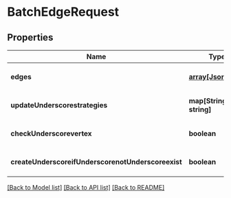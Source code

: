 # BatchEdgeRequest

## Properties
Name | Type | Description | Notes
------------ | ------------- | ------------- | -------------
**edges** | [**array[JsonEdge]**](JsonEdge.md) |  | [optional] [default to null]
**updateUnderscorestrategies** | **map[String, string]** |  | [optional] [default to null]
**checkUnderscorevertex** | **boolean** |  | [optional] [default to null]
**createUnderscoreifUnderscorenotUnderscoreexist** | **boolean** |  | [optional] [default to null]

[[Back to Model list]](../README.md#documentation-for-models) [[Back to API list]](../README.md#documentation-for-api-endpoints) [[Back to README]](../README.md)


